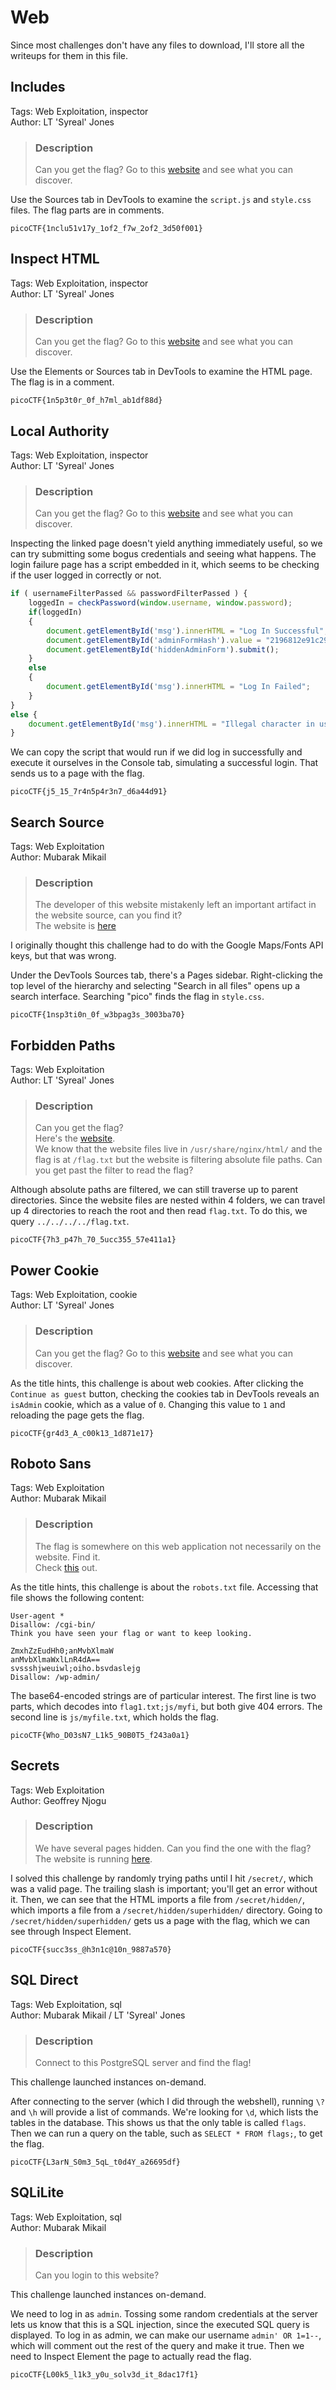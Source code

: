 # Web
Since most challenges don't have any files to download, I'll store all the writeups for them in this file.

## Includes
Tags: Web Exploitation, inspector<br>
Author: LT 'Syreal' Jones

> ### Description
>Can you get the flag?
Go to this [website](http://saturn.picoctf.net:52811/) and see what you can discover.

Use the Sources tab in DevTools to examine the `script.js` and `style.css` files.
The flag parts are in comments.

`picoCTF{1nclu51v17y_1of2_f7w_2of2_3d50f001}`


## Inspect HTML
Tags: Web Exploitation, inspector<br>
Author: LT 'Syreal' Jones

> ### Description
>Can you get the flag?
Go to this [website](http://saturn.picoctf.net:60935/) and see what you can discover.

Use the Elements or Sources tab in DevTools to examine the HTML page.
The flag is in a comment.

`picoCTF{1n5p3t0r_0f_h7ml_ab1df88d}`


## Local Authority
Tags: Web Exploitation, inspector<br>
Author: LT 'Syreal' Jones

> ### Description
>Can you get the flag?
Go to this [website](http://saturn.picoctf.net:51419/) and see what you can discover.

Inspecting the linked page doesn't yield anything immediately useful, so we can try submitting some bogus credentials and seeing what happens.
The login failure page has a script embedded in it, which seems to be checking if the user logged in correctly or not.

```js
if ( usernameFilterPassed && passwordFilterPassed ) {
    loggedIn = checkPassword(window.username, window.password);
    if(loggedIn)
    {
        document.getElementById('msg').innerHTML = "Log In Successful";
        document.getElementById('adminFormHash').value = "2196812e91c29df34f5e217cfd639881";
        document.getElementById('hiddenAdminForm').submit();
    }
    else
    {
        document.getElementById('msg').innerHTML = "Log In Failed";
    }
}
else {
    document.getElementById('msg').innerHTML = "Illegal character in username or password."
}
```

We can copy the script that would run if we did log in successfully and execute it ourselves in the Console tab, simulating a successful login.
That sends us to a page with the flag.

`picoCTF{j5_15_7r4n5p4r3n7_d6a44d91}`


## Search Source
Tags: Web Exploitation<br>
Author: Mubarak Mikail

> ### Description
> The developer of this website mistakenly left an important artifact in the website source, can you find it?<br>
The website is [here](http://saturn.picoctf.net:64200/)

I originally thought this challenge had to do with the Google Maps/Fonts API keys, but that was wrong.

Under the DevTools Sources tab, there's a Pages sidebar.
Right-clicking the top level of the hierarchy and selecting "Search in all files" opens up a search interface.
Searching "pico" finds the flag in `style.css`.

`picoCTF{1nsp3ti0n_0f_w3bpag3s_3003ba70}`


## Forbidden Paths
Tags: Web Exploitation<br>
Author: LT 'Syreal' Jones

> ### Description
>Can you get the flag?<br>
Here's the [website](http://saturn.picoctf.net:52278/). <br>
We know that the website files live in `/usr/share/nginx/html/` and the flag is at `/flag.txt` but the website is filtering absolute file paths. Can you get past the filter to read the flag?

Although absolute paths are filtered, we can still traverse up to parent directories.
Since the website files are nested within 4 folders, we can travel up 4 directories to reach the root and then read `flag.txt`.
To do this, we query `../../../../flag.txt`.

`picoCTF{7h3_p47h_70_5ucc355_57e411a1}`


## Power Cookie
Tags: Web Exploitation, cookie<br>
Author: LT 'Syreal' Jones

> ### Description
>Can you get the flag?
Go to this [website](http://saturn.picoctf.net:51532/) and see what you can discover.

As the title hints, this challenge is about web cookies.
After clicking the `Continue as guest` button, checking the cookies tab in DevTools reveals an `isAdmin` cookie, which as a value of `0`.
Changing this value to `1` and reloading the page gets the flag.

`picoCTF{gr4d3_A_c00k13_1d871e17}`


## Roboto Sans
Tags: Web Exploitation<br>
Author: Mubarak Mikail

> ### Description
>The flag is somewhere on this web application not necessarily on the website. Find it.<br>
Check [this](http://saturn.picoctf.net:57688/) out.

As the title hints, this challenge is about the `robots.txt` file.
Accessing that file shows the following content:
```
User-agent *
Disallow: /cgi-bin/
Think you have seen your flag or want to keep looking.

ZmxhZzEudHh0;anMvbXlmaW
anMvbXlmaWxlLnR4dA==
svssshjweuiwl;oiho.bsvdaslejg
Disallow: /wp-admin/
```

The base64-encoded strings are of particular interest.
The first line is two parts, which decodes into `flag1.txt;js/myfi`, but both give 404 errors.
The second line is `js/myfile.txt`, which holds the flag.

`picoCTF{Who_D03sN7_L1k5_90B0T5_f243a0a1}`


## Secrets
Tags: Web Exploitation<br>
Author: Geoffrey Njogu

> ### Description
> We have several pages hidden. Can you find the one with the flag?<br>
The website is running [here](http://saturn.picoctf.net:58314/).

I solved this challenge by randomly trying paths until I hit `/secret/`, which was a valid page.
The trailing slash is important; you'll get an error without it.
Then, we can see that the HTML imports a file from `/secret/hidden/`, which imports a file from a `/secret/hidden/superhidden/` directory.
Going to `/secret/hidden/superhidden/` gets us a page with the flag, which we can see through Inspect Element.

`picoCTF{succ3ss_@h3n1c@10n_9887a570}`


## SQL Direct
Tags: Web Exploitation, sql<br>
Author: Mubarak Mikail / LT 'Syreal' Jones

> ### Description
> Connect to this PostgreSQL server and find the flag!

This challenge launched instances on-demand.

After connecting to the server (which I did through the webshell), running `\?` and `\h` will provide a list of commands.
We're looking for `\d`, which lists the tables in the database.
This shows us that the only table is called `flags`.
Then we can run a query on the table, such as `SELECT * FROM flags;`, to get the flag.

`picoCTF{L3arN_S0m3_5qL_t0d4Y_a26695df}`


## SQLiLite
Tags: Web Exploitation, sql<br>
Author: Mubarak Mikail

> ### Description
> Can you login to this website?

This challenge launched instances on-demand.

We need to log in as `admin`.
Tossing some random credentials at the server lets us know that this is a SQL injection, since the executed SQL query is displayed.
To log in as admin, we can make our username `admin' OR 1=1--`, which will comment out the rest of the query and make it true.
Then we need to Inspect Element the page to actually read the flag.

`picoCTF{L00k5_l1k3_y0u_solv3d_it_8dac17f1}`
